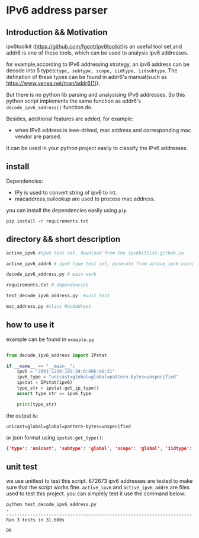 # IPv6 address parser

## Introduction && Motivation
ipv6toolkit (https://github.com/fgont/ipv6toolkit)is an useful tool set,and 
addr6 is one of these tools, which can be used to analysis ipv6 addresses.

for example,according to IPv6 addressing strategy, an ipv6 address can be decode into 5 types:`type, subtype, scope, iidtype, iidsubtype`. The defination of these types can be found in addr6's manual(such as https://www.venea.net/man/addr6(1)).

But there is no python lib parsing and analysising IPv6 addresses. So this python script implements the same function as addr6's `decode_ipv6_address()` function do.

Besides, additional features are added, for example:

- when IPv6 address is ieee-drived, mac address and corresponding mac vendor are parsed. 

It can be used in your python project easily to classify the IPv6 addresses.

## install
Dependencies:
- IPy is used to convert string of ipv6 to int.
- macaddress,ouilookup are used to process mac address.

you can install the dependencies easily using `pip`.

```shell/
pip install -r requirements.txt
```
## directory && short description
```python
active_ipv6 #ipv6 test set, download from the ipv6hitlist.github.io

active_ipv6_addr6 # ipv6 type test set, generate from active_ipv6 using addr6

decode_ipv6_address.py # main work

requirements.txt # dependencies

test_decode_ipv6_address.py  #unit test

mac_address.py #class MacAddress
```

## how to use it
example can be found in `exmaple.py`
```python

from decode_ipv6_address import IPstat

if __name__ == "__main__":
    ipv6 = "2001:1210:105:34:0:606:a8:31"
    ipv6_type = "unicast=global=global=pattern-bytes=unspecified"
    ipstat = IPstat(ipv6)
    type_str = ipstat.get_ip_type()
    assert type_str == ipv6_type

    print(type_str)
```
the output is:
```
unicast=global=global=pattern-bytes=unspecified
```
or json format using `ipstat.get_type()`:
```json
{'type': 'unicast', 'subtype': 'global', 'scope': 'global', 'iidtype': 'pattern-bytes', 'iidsubtype': 'unspecified'}
```

## unit test
we use unittest to test this script. 672673 ipv6 addresses are tested to make sure that the script works fine.
`active_ipv6` and `active_ipv6_addr6` are files used to test this project.
you can simplely test it use the command below:
```
python test_decode_ipv6_address.py
.
----------------------------------------------------------------------
Ran 3 tests in 31.600s

OK

```
